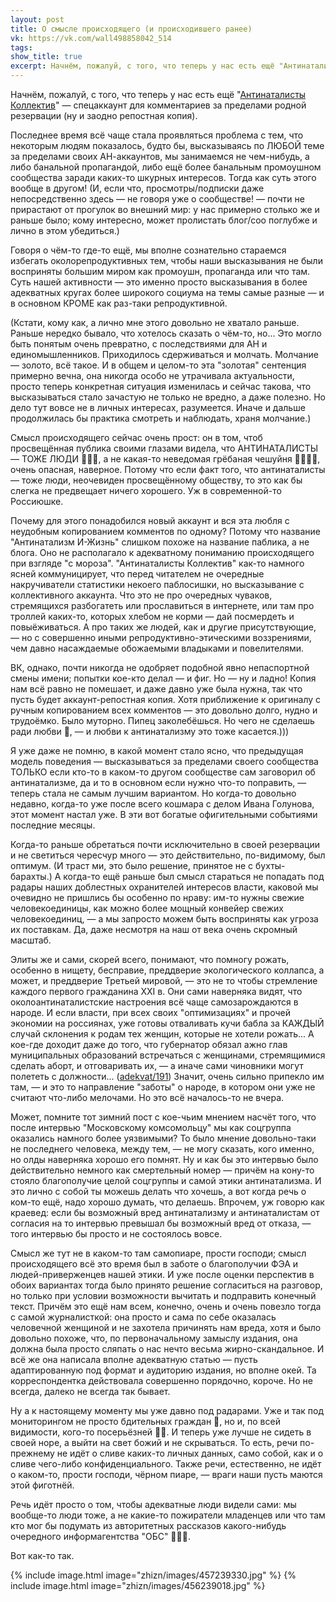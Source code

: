 ```yaml
---
layout: post
title: О смысле происходящего (и происходившего ранее)
vk: https://vk.com/wall498858042_514
tags: 
show_title: true
excerpt: Начнём, пожалуй, с того, что теперь у нас есть ещё "Антинаталисты Коллектив" — спецаккаунт для комментариев за пределами родной резервации (ну и заодно репостная копия).
---
```

Начнём, пожалуй, с того, что теперь у нас есть ещё "[Антинаталисты Коллектив](https://vk.com/id557406431)" — спецаккаунт для комментариев за пределами родной резервации (ну и заодно репостная копия).

Последнее время всё чаще стала проявляться проблема с тем, что некоторым людям показалось, будто бы, высказываясь по ЛЮБОЙ теме за пределами своих АН-аккаунтов, мы занимаемся не чем-нибудь, а либо банальной пропагандой, либо ещё более банальным промоушном сообщества заради каких-то шкурных интересов. Тогда как суть этого вообще в другом! (И, если что, просмотры/подписки даже непосредственно здесь — не говоря уже о сообществе! — почти не прирастают от прогулок во внешний мир: у нас примерно столько же и раньше было; кому интересно, может пролистать блог/соо поглубже и лично в этом убедиться.)

Говоря о чём-то где-то ещё, мы вполне сознательно стараемся избегать околорепродуктивных тем, чтобы наши высказывания не были восприняты большим миром как промоушн, пропаганда или что там. Суть нашей активности — это именно просто высказывания в более адекватных кругах более широкого социума на темы самые разные — и в основном КРОМЕ как раз-таки репродуктивной. 

(Кстати, кому как, а лично мне этого довольно не хватало раньше. Раньше нередко бывало, что хотелось сказать о чём-то, но... Это могло быть понятым очень превратно, с последствиями для АН и единомышленников. Приходилось сдерживаться и молчать. Молчание — золото, всё такое. И в общем и целом-то эта "золотая" сентенция примерно вечна, она никогда особо не утрачивала актуальности, просто теперь конкретная ситуация изменилась и сейчас такова, что высказываться стало зачастую не только не вредно, а даже полезно. Но дело тут вовсе не в личных интересах, разумеется. Иначе и дальше продолжилась бы практика смотреть и наблюдать, храня молчание.)

Смысл происходящего сейчас очень прост: он в том, чтоб просвещённая публика своими глазами видела, что АНТИНАТАЛИСТЫ — ТОЖЕ ЛЮДИ 👩‍🦱👨, а не какая-то неведомая грёбаная чешуйня 🧟‍♂🧟‍♀, очень опасная, наверное. Потому что если факт того, что антинаталисты — тоже люди, неочевиден просвещённому обществу, то это как бы слегка не предвещает ничего хорошего. Уж в современной-то Россиюшке.

Почему для этого понадобился новый аккаунт и вся эта любля с неудобным копированием комментов по одному? Потому что название "Антинатализм И-Жизнь" слишком похоже на название паблика, а не блога. Оно не располагало к адекватному пониманию происходящего при взгляде "с мороза". "Антинаталисты Коллектив" как-то намного ясней коммуницирует, что перед читателем не очередные накручиватели статистики некоего паблосишки, но высказывание с коллективного аккаунта. Что это не про очередных чуваков, стремящихся разбогатеть или прославиться в интернете, или там про троллей каких-то, которых хлебом не корми — дай посмердеть и повыёживаться. А про таких же людей, как и другие присутствующие, — но с совершенно иными репродуктивно-этическими воззрениями, чем давно насаждаемые обожаемыми владыками и повелителями. 

ВК, однако, почти никогда не одобряет подобной явно непаспортной смены имени; попытки кое-кто делал — и фиг. Но — ну и ладно! Копия нам всё равно не помешает, и даже давно уже была нужна, так что пусть будет аккаунт-репостная копия. Хотя приближение к оригиналу с ручным копированием всех комментов — это довольно долго, нудно и трудоёмко. Было муторно. Пипец заколебёшься. Но чего не сделаешь ради любви 💛, — и любви к антинатализму это тоже касается.)))

Я уже даже не помню, в какой момент стало ясно, что предыдущая модель поведения — высказываться за пределами своего сообщества ТОЛЬКО если кто-то в каком-то другом сообществе сам заговорил об антинатализме, да и то в основном если нужно что-то поправить, — теперь стала не самым лучшим вариантом. Но когда-то довольно недавно, когда-то уже после всего кошмара с делом Ивана Голунова, этот момент настал уже. В эти вот богатые офигительными событиями последние месяцы. 

Когда-то раньше обретаться почти исключительно в своей резервации и не светиться чересчур много — это действительно, по-видимому, был оптимум. (И траст ми, это было решение, принятое не с бухты-барахты.) А когда-то ещё раньше был смысл стараться не попадать под радары наших доблестных охранителей интересов власти, каковой мы очевидно не пришлись бы особенно по нраву: им-то нужны свежие человекоединицы, как можно более мощный конвейер свежих человекоединиц, — а мы запросто можем быть восприняты как угроза их поставкам. Да, даже несмотря на наш от века очень скромный масштаб. 

Элиты же и сами, скорей всего, понимают, что помногу рожать, особенно в нищету, бесправие, преддверие экологического коллапса, а может, и преддверие Третьей мировой, — это не то чтобы стремление каждого первого гражданина XXI в. Они сами наверняка видят, что околоантинаталистские настроения всё чаще самозарождаются в народе. И если власти, при всех своих "оптимизациях" и прочей экономии на россиянах, уже готовы отваливать кучи бабла за КАЖДЫЙ случай склонения к родам тех женщин, которые не хотели рожать... А кое-где доходит даже до того, что губернатор обязал ажно глав муниципальных образований встречаться с женщинами, стремящимися сделать аборт, и отговаривать их, — а иначе сами чиновники могут полететь с должности... ([adekvat/191](../adekvat/191.html)) Значит, очень сильно припекло им там, — и это то направление "заботы" о народе, в котором они уже не считают что-либо мелочами. Но это всё началось-то не вчера. 

Может, помните тот зимний пост с кое-чьим мнением насчёт того, что после интервью "Московскому комсомольцу" мы как соцгруппа оказались намного более уязвимыми? То было мнение довольно-таки не последнего человека, между тем, — не могу сказать, кого именно, но олды наверняка хорошо его помнят. Ну и как бы это интервью было действительно немного как смертельный номер — причём на кону-то стояло благополучие целой соцгруппы и самой этики антинатализма. И это лично с собой ты можешь делать что хочешь, а вот когда речь о ком-то ещё, надо хорошо думать, что делаешь. Впрочем, уж говорю как краевед: если бы возможный вред антинатализму и антинаталистам от согласия на то интервью превышал бы возможный вред от отказа, — того интервью бы просто и не состоялось вовсе. 

Смысл же тут не в каком-то там самопиаре, прости господи; смысл происходящего всё это время был в заботе о благополучии ФЭА и людей-приверженцев нашей этики. И уже после оценки перспектив в обоих вариантах тогда было принято решение согласиться на разговор, но только при условии возможности вычитать и подправить конечный текст. Причём это ещё нам всем, конечно, очень и очень повезло тогда с самой журналисткой: она просто и сама по себе оказалась человечной женщиной и не захотела причинять нам вреда, хотя и было довольно похоже, что, по первоначальному замыслу издания, она должна была просто сляпать о нас нечто весьма жирно-скандальное. И всё же она написала вполне адекватную статью — пусть адаптированную под формат и аудиторию издания, но вполне окей. Та корреспондентка действовала совершенно порядочно, короче. Но не всегда, далеко не всегда так бывает. 

Ну а к настоящему моменту мы уже давно под радарами. Уже и так под мониторингом не просто бдительных граждан 👀, но и, по всей видимости, кого-то посерьёзней 👨‍✈. И теперь уже лучше не сидеть в своей норе, а выйти на свет божий и не скрываться. То есть, речи по-прежнему не идёт о сливе каких-то личных данных, само собой, как и о сливе чего-либо конфиденциального. Также речи, естественно, не идёт о каком-то, прости господи, чёрном пиаре, — враги наши пусть маются этой фиготнёй. 

Речь идёт просто о том, чтобы адекватные люди видели сами: мы вообще-то люди тоже, а не какие-то пожиратели младенцев или что там кто мог бы подумать из авторитетных рассказов какого-нибудь очередного информагентства "ОБС" 👂🏻📢.

Вот как-то так.

{% include image.html image="zhizn/images/457239330.jpg" %}
{% include image.html image="zhizn/images/456239018.jpg" %}